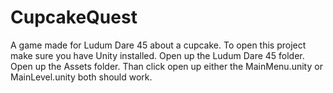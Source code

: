 # CupcakeQuest
A game made for Ludum Dare 45 about a cupcake.
To open this project make sure you have Unity installed.
Open up the Ludum Dare 45 folder.
Open up the Assets folder.
Than click open up either the MainMenu.unity or MainLevel.unity both should work.
